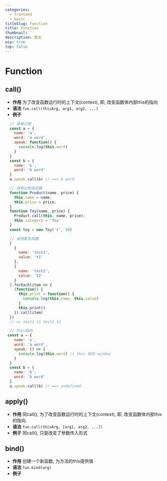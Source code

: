 ```yaml
---
categories:
  - frontend
  - basic
titleSlug: function
title: Function
thumbnail: ''
description: 暂无
wip: true
top: false
---
```

# Function

## call()

+ **作用**
  为了改变函数运行时的上下文(context), 即, 改变函数体内部this的指向
+ **语法**
  `fun.call(thisArg, arg1, arg2, ...)`
+ **例子**

```javascript
  // 简单示例
  const a = {
    name: 'a',
    word: 'a word',
    speak: function() {
      console.log(this.word)
    }
  }
  const b = {
    name: 'b',
    word: 'b word'
  }
  a.speak.call(b) // ==> b word
```

```javascript
  // 调用父构造函数
  function Product(name, price) {
    this.name = name;
    this.price = price;
  }
  function Toy(name, price) {
    Product.call(this, name, price);
    this.category = 'Toy'
  }
  const toy = new Toy('t', 50)
```

```javascript
  // 调用匿名函数
  [
    {
      name: 'test1',
      value: 't1'
    },
    {
      name: 'test2',
      value: 't2'
    }
  ].forEach(item => {
    (function() {
      this.print = function() {
        console.log(this.name, this.value)
      }
      this.print()
    }).call(item)
  })
  // => test1 t1 test2 t2
```

```javascript
  // this指向
 const a = {
    name: 'a',
    word: 'a word',
    speak: () => {
      console.log(this.word) // this 指向 window
    }
  }
  const b = {
    name: 'b',
    word: 'b word'
  }
  a.speak.call(b) // ==> undefined
```

## apply()

+ **作用**
  同call(), 为了改变函数运行时的上下文(context), 即, 改变函数体内部this的指向.
+ **语法**
  `fun.call(thisArg, [arg1, arg2, ...])`
+ **例子**
  同call(), 只是改变了参数传入形式

## bind()

+ **作用**
  创建一个新函数, 为方法的this提供值
+ **语法**
  `fun.bind(arg)`
+ **例子**
